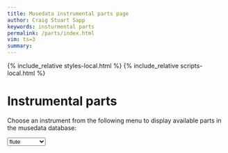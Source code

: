 ```yaml
---
title: Musedata instrumental parts page
author: Craig Stuart Sapp
keywords: insturmental parts
permalink: /parts/index.html
vim: ts=3
summary: 
---
```


{% include_relative styles-local.html %}
{% include_relative scripts-local.html %}


# Instrumental parts #

Choose an instrument from the following menu to display available
parts in the musedata database:

<select id="instrument" onchange="doSearch();">
	<option value="flute">flute</option>
	<option value="oboe">oboe</option>
	<option value="clarinet">clarinet</option>
	<option value="bassoon">bassoon</option>
	<option value="horn">horn</option>
	<option value="trumpet">trumpet</option>
	<option value="timpani">timpani</option>
	<option value="violin">violin</option>
	<option value="viola">viola</option>
	<option value="violoncello">violoncello</option>
	<option value="contrabass">contrabass</option>
	<option value="continuo">continuo</option>
</select>

<div style="margin-top:50px;" id="list"></div>




